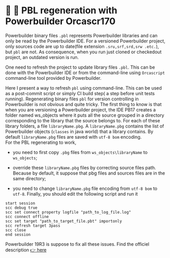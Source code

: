 # :information_desk_person: :poop: PBL regeneration with Powerbuilder Orcascr170

Powerbuilder binary files `.pbl`  represents  Powerbuilder libraries and can only be read by the Powerbuilder IDE.
For a  versioned Powerbuilder project, only sources code are up to date(file extension `.sru,srf,srd,srw .etc.`), but `pbl` are not. As consequence, when you run  just cloned or checkedout project, an  outdated version is run.

One need to refresh the project to update library files `.pbl`. This can be done with the Powerbuilder IDE or from the command-line using `Orcascript` command-line tool provided by Powerbuilder.

Here I present a way to refresh `pbl` using command-line. This can be used as a post-commit script or simply CI build step( a step before unit tests running).
Regenerating binary files `pbl`  for version controlling in Powerbuilder is not obvious and quite tricky.
The first thing to know is that when you are versioning a Powerbuilder project, the IDE PB17 creates a folder named ws_objects where it puts all the source grouped in a directory corresponding to the library that the source belongs to.
For each of these library folders, a file  `libraryName.pbg`. A  `libraryName.pbg` contains the list of Powerbuilder objects (`classes` in java world) that a library contains.
By default `libraryName.pbg` files are saved with `utf-8 bom` encoding.  
For the PBL regenerating to work,

- you need  to first copy `.pbg` files  from `ws_objects\libraryName` to `ws_objects`;

- override these  `libraryName.pbg` files by correcting source files path. Because by default, it suppose that pbg files and sources files are in the same directory;

- you need to change `libraryName.pbg` file encoding from `utf-8 bom` to `utf-8`.
Finally, you should edit the following script and run it

```Powerbuilder
start session
scc debug true
scc set connect property logfile "path_to_log_file.log" 
scc connect offline
scc set target "path_to_target_file.pbt" importonly
scc refresh target 3pass
scc close
end session
```

Powerbuilder 19R3 is suppose to fix all these issues. Find the officiel description [:point_right: here](https://docs.appeon.com/pb2019r3/whats_new/Source_control_enhancements.html)
